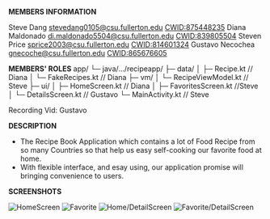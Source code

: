 **MEMBERS INFORMATION**

Steve Dang      <stevedang0105@csu.fullerton.edu>     <CWID:875448235>
Diana Maldonado <di.maldonado5504@csu.fullerton.edu>  <CWID:839805504>
Steven Price    <sprice2003@csu.fullerton.edu>  <CWID:814601324>
Gustavo Necochea <gnecoche@csu.fullerton.edu> <CWID:865676605>
     
**MEMBERS' ROLES**
app/
 └─ java/.../recipeapp/
     ├─ data/
     │   ├─ Recipe.kt              // Diana 
     │   └─ FakeRecipes.kt        // Diana
     ├─ vm/
     │   └─ RecipeViewModel.kt // Steve
     ├─ ui/
     │   ├─ HomeScreen.kt         // Diana 
     │   ├─ FavoritesScreen.kt    //Steve
     │   └─ DetailsScreen.kt      // Gustavo
     └─ MainActivity.kt           // Steve

Recording Vid: Gustavo

**DESCRIPTION**
- The Recipe Book Application which contains a lot of Food Recipe from so many Countries so that help us easy self-cooking our favorite food at home.
- With flexible interface, and esay using, our application promise will bringing convenience to users.

**SCREENSHOTS**

![HomeScreen](ScreenShots/HomeScreen.png)
![Favorite](ScreenShots/FavoriteScreen.png)
![Home/DetailScreen](ScreenShots/Home_RecipeDetailScreen.png)
![Favorite/DetailScreen](ScreenShots/Favorite_RecipeDetailScreen.png)
